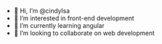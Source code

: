 - 👋 Hi, I’m @cindyIsa
- 👀 I’m interested in front-end development
- 🌱 I’m currently learning angular
- 💞️ I’m looking to collaborate on web development


<!---
cindyIsa/cindyIsa is a ✨ special ✨ repository because its `README.md` (this file) appears on your GitHub profile.
You can click the Preview link to take a look at your changes.
--->
